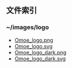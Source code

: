 ## 文件索引
### ~/images/logo
* [Omoe_logo.png](images/logo/Omoe_logo.png)  
* [Omoe_logo.svg](https://github.com/Omoe-Team/files/blob/b58e508fe247da415438845f67a639b394113cfc/images/logo/Omoe_Logo.svg)  
* [Omoe_logo_dark.png](images/logo/Omoe_logo.png)  
* [Omoe_logo_dark.svg](images/logo/Omoe_logo.svg)  
